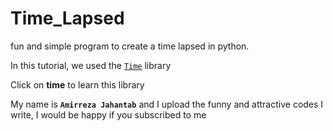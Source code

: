 # Time_Lapsed
fun and simple program to create a time lapsed in python.

In this tutorial, we used the‍ ‍<a href="https://docs.python.org/3/library/time.html">`Time`</a> library

Click on __time__ to learn this library


My name is __`Amirreza Jahantab`__ and I upload the funny and attractive codes I write, I would be happy if you subscribed to me
